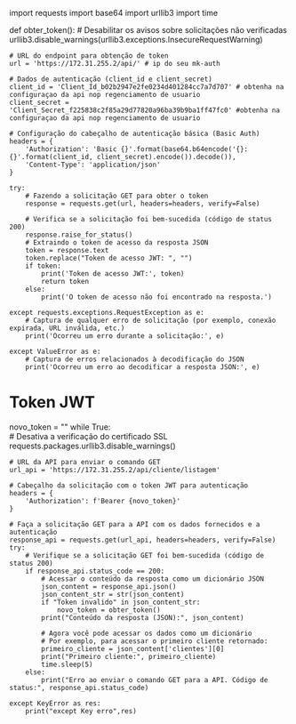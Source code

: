 import requests
import base64
import urllib3
import time


def obter_token():
    # Desabilitar os avisos sobre solicitações não verificadas
    urllib3.disable_warnings(urllib3.exceptions.InsecureRequestWarning)

    # URL do endpoint para obtenção de token
    url = 'https://172.31.255.2/api/' # ip do seu mk-auth

    # Dados de autenticação (client_id e client_secret)
    client_id = 'Client_Id_b02b2947e2fe0234d401284cc7a7d707' # obtenha na configuraçao da api nop regenciamento de usuario
    client_secret = 'Client_Secret_f225838c2f85a29d77820a96ba39b9ba1ff47fc0' #obtenha na configuraçao da api nop regenciamento de usuario

    # Configuração do cabeçalho de autenticação básica (Basic Auth)
    headers = {
        'Authorization': 'Basic {}'.format(base64.b64encode('{}:{}'.format(client_id, client_secret).encode()).decode()),
        'Content-Type': 'application/json'
    }

    try:
        # Fazendo a solicitação GET para obter o token
        response = requests.get(url, headers=headers, verify=False)
        
        # Verifica se a solicitação foi bem-sucedida (código de status 200)
        response.raise_for_status()
        # Extraindo o token de acesso da resposta JSON
        token = response.text
        token.replace("Token de acesso JWT: ", "")
        if token:
            print('Token de acesso JWT:', token)
            return token
        else:
            print('O token de acesso não foi encontrado na resposta.')
            
    except requests.exceptions.RequestException as e:
        # Captura de qualquer erro de solicitação (por exemplo, conexão expirada, URL inválida, etc.)
        print('Ocorreu um erro durante a solicitação:', e)

    except ValueError as e:
        # Captura de erros relacionados à decodificação do JSON
        print('Ocorreu um erro ao decodificar a resposta JSON:', e)
# Token JWT
novo_token = ""
while True:    
    # Desativa a verificação do certificado SSL
    requests.packages.urllib3.disable_warnings()

    # URL da API para enviar o comando GET
    url_api = 'https://172.31.255.2/api/cliente/listagem'

    # Cabeçalho da solicitação com o token JWT para autenticação
    headers = {
        'Authorization': f'Bearer {novo_token}'
    }

    # Faça a solicitação GET para a API com os dados fornecidos e a autenticação
    response_api = requests.get(url_api, headers=headers, verify=False)
    try:
        # Verifique se a solicitação GET foi bem-sucedida (código de status 200)
        if response_api.status_code == 200:
            # Acessar o conteúdo da resposta como um dicionário JSON
            json_content = response_api.json()
            json_content_str = str(json_content)
            if "Token invalido" in json_content_str:
                novo_token = obter_token()
            print("Conteúdo da resposta (JSON):", json_content)
            
            # Agora você pode acessar os dados como um dicionário
            # Por exemplo, para acessar o primeiro cliente retornado:
            primeiro_cliente = json_content['clientes'][0]
            print("Primeiro cliente:", primeiro_cliente)
            time.sleep(5)
        else:
            print("Erro ao enviar o comando GET para a API. Código de status:", response_api.status_code)
            
    except KeyError as res:
        print("except Key erro",res)       
